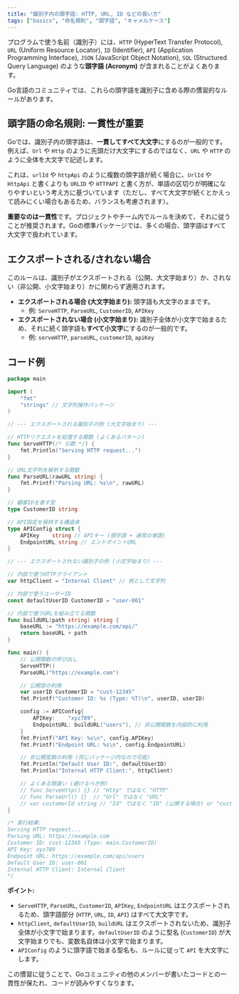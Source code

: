 ```yaml
---
title: "識別子内の頭字語: HTTP, URL, ID などの扱い方"
tags: ["basics", "命名規則", "頭字語", "キャメルケース"]
---
```


プログラムで使う名前（識別子）には、`HTTP` (HyperText Transfer Protocol), `URL` (Uniform Resource Locator), `ID` (Identifier), `API` (Application Programming Interface), `JSON` (JavaScript Object Notation), `SQL` (Structured Query Language) のような**頭字語 (Acronym)** が含まれることがよくあります。

Go言語のコミュニティでは、これらの頭字語を識別子に含める際の慣習的なルールがあります。

## 頭字語の命名規則: 一貫性が重要

Goでは、識別子内の頭字語は、**一貫してすべて大文字**にするのが一般的です。例えば、`Url` や `Http` のように先頭だけ大文字にするのではなく、`URL` や `HTTP` のように全体を大文字で記述します。

これは、`urlId` や `httpApi` のように複数の頭字語が続く場合に、`UrlId` や `HttpApi` と書くよりも `URLID` や `HTTPAPI` と書く方が、単語の区切りが明確になりやすいという考え方に基づいています（ただし、すべて大文字が続くとかえって読みにくい場合もあるため、バランスも考慮されます）。

**重要なのは一貫性**です。プロジェクトやチーム内でルールを決めて、それに従うことが推奨されます。Goの標準パッケージでは、多くの場合、頭字語はすべて大文字で扱われています。

## エクスポートされる/されない場合

このルールは、識別子がエクスポートされる（公開、大文字始まり）か、されない（非公開、小文字始まり）かに関わらず適用されます。

*   **エクスポートされる場合 (大文字始まり):** 頭字語も大文字のままです。
    *   例: `ServeHTTP`, `ParseURL`, `CustomerID`, `APIKey`
*   **エクスポートされない場合 (小文字始まり):** 識別子全体が小文字で始まるため、それに続く頭字語も**すべて小文字**にするのが一般的です。
    *   例: `serveHTTP`, `parseURL`, `customerID`, `apiKey`

## コード例

```go title="頭字語を含む識別子の例"
package main

import (
	"fmt"
	"strings" // 文字列操作パッケージ
)

// --- エクスポートされる識別子の例 (大文字始まり) ---

// HTTPリクエストを処理する関数 (よくあるパターン)
func ServeHTTP(/* 引数 */) {
	fmt.Println("Serving HTTP request...")
}

// URL文字列を解析する関数
func ParseURL(rawURL string) {
	fmt.Printf("Parsing URL: %s\n", rawURL)
}

// 顧客IDを表す型
type CustomerID string

// API設定を保持する構造体
type APIConfig struct {
	APIKey    string // APIキー (頭字語 + 通常の単語)
	EndpointURL string // エンドポイントURL
}

// --- エクスポートされない識別子の例 (小文字始まり) ---

// 内部で使うHTTPクライアント
var httpClient = "Internal Client" // 例として文字列

// 内部で使うユーザーID
const defaultUserID CustomerID = "user-001"

// 内部で使うURLを組み立てる関数
func buildURL(path string) string {
	baseURL := "https://example.com/api/"
	return baseURL + path
}

func main() {
	// 公開関数の呼び出し
	ServeHTTP()
	ParseURL("https://example.com")

	// 公開型の利用
	var userID CustomerID = "cust-12345"
	fmt.Printf("Customer ID: %s (Type: %T)\n", userID, userID)

	config := APIConfig{
		APIKey:    "xyz789",
		EndpointURL: buildURL("users"), // 非公開関数を内部的に利用
	}
	fmt.Printf("API Key: %s\n", config.APIKey)
	fmt.Printf("Endpoint URL: %s\n", config.EndpointURL)

	// 非公開変数の利用 (同じパッケージ内なので可能)
	fmt.Println("Default User ID:", defaultUserID)
	fmt.Println("Internal HTTP Client:", httpClient)

	// よくある間違い (避けるべき例)
	// func ServeHttp() {} // "Http" ではなく "HTTP"
	// func ParseUrl() {}  // "Url" ではなく "URL"
	// var customerId string // "Id" ではなく "ID" (公開する場合) or "customerID" (非公開の場合)
}

/* 実行結果:
Serving HTTP request...
Parsing URL: https://example.com
Customer ID: cust-12345 (Type: main.CustomerID)
API Key: xyz789
Endpoint URL: https://example.com/api/users
Default User ID: user-001
Internal HTTP Client: Internal Client
*/
```

**ポイント:**

*   `ServeHTTP`, `ParseURL`, `CustomerID`, `APIKey`, `EndpointURL` はエクスポートされるため、頭字語部分 (`HTTP`, `URL`, `ID`, `API`) はすべて大文字です。
*   `httpClient`, `defaultUserID`, `buildURL` はエクスポートされないため、識別子全体が小文字で始まります。`defaultUserID` のように型名 (`CustomerID`) が大文字始まりでも、変数名自体は小文字で始まります。
*   `APIConfig` のように頭字語で始まる型名も、ルールに従って `API` を大文字にします。

この慣習に従うことで、Goコミュニティの他のメンバーが書いたコードとの一貫性が保たれ、コードが読みやすくなります。